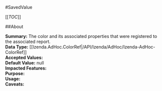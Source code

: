 #SavedValue

[[_TOC_]]

##About

**Summary:**  The color and its associated properties that were registered to the associated report.   
**Data Type:** [[Izenda.AdHoc.ColorRef|/API/Izenda/AdHoc/Izenda-AdHoc-ColorRef]]  
**Accepted Values:**   
**Default Value:** null  
**Impacted Features:**   
**Purpose:**   
**Usage:**   
**Caveats:**   

